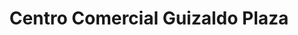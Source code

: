 ---
title: "Centro Comercial Guizaldo Plaza"
url: /brena/centro-comercial-guizaldo-plaza/
shop: centro comercial
---
